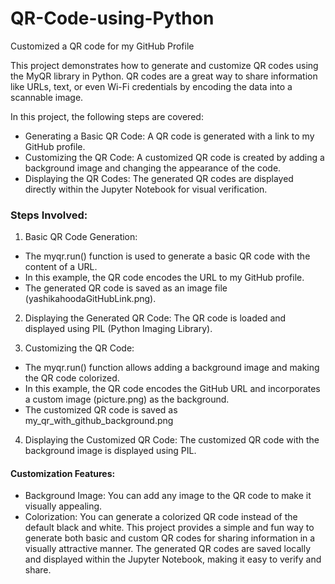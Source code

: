 # QR-Code-using-Python
Customized a QR code for my GitHub Profile

This project demonstrates how to generate and customize QR codes using the MyQR library in Python. QR codes are a great way to share information like URLs, text, or even Wi-Fi credentials by encoding the data into a scannable image.

In this project, the following steps are covered:

- Generating a Basic QR Code: A QR code is generated with a link to my GitHub profile.
- Customizing the QR Code: A customized QR code is created by adding a background image and changing the appearance of the code.
- Displaying the QR Codes: The generated QR codes are displayed directly within the Jupyter Notebook for visual verification.

### Steps Involved:
1. Basic QR Code Generation:
- The myqr.run() function is used to generate a basic QR code with the content of a URL.
- In this example, the QR code encodes the URL to my GitHub profile.
- The generated QR code is saved as an image file (yashikahoodaGitHubLink.png).

2. Displaying the Generated QR Code:
The QR code is loaded and displayed using PIL (Python Imaging Library).

3. Customizing the QR Code:
- The myqr.run() function allows adding a background image and making the QR code colorized.
- In this example, the QR code encodes the GitHub URL and incorporates a custom image (picture.png) as the background.
- The customized QR code is saved as my_qr_with_github_background.png

4. Displaying the Customized QR Code:
The customized QR code with the background image is displayed using PIL.

#### Customization Features:
- Background Image: You can add any image to the QR code to make it visually appealing.
- Colorization: You can generate a colorized QR code instead of the default black and white.
This project provides a simple and fun way to generate both basic and custom QR codes for sharing information in a visually attractive manner. The generated QR codes are saved locally and displayed within the Jupyter Notebook, making it easy to verify and share.

